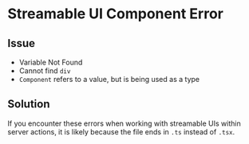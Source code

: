 # Streamable UI Component Error

## Issue

- Variable Not Found
- Cannot find `div`
- `Component` refers to a value, but is being used as a type

## Solution

If you encounter these errors when working with streamable UIs within server actions, it is likely because the file ends in `.ts` instead of `.tsx`.
